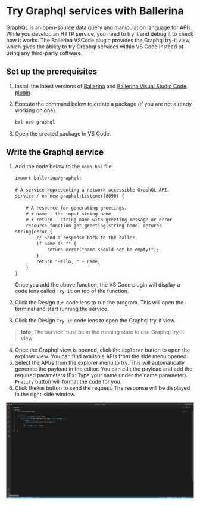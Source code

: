 # Try Graphql services with Ballerina
GraphQL is an open-source data query and manipulation language for APIs. While you develop an HTTP service, you need to try it and debug it to check how it works. The Ballerina VSCode plugin provides the Graphql try-it view, which gives the ability to try Graphql services within VS Code instead of using any third-party software.

## Set up the prerequisites
1. Install the latest versions of [Ballerina](https://ballerina.io/downloads/) and [Ballerina Visual Studio Code plugin](https://marketplace.visualstudio.com/items?itemName=wso2.ballerina).

2. Execute the command below to create a package (if you are not already working on one).

    ```bash
    bal new graphql
    ```
3. Open the created package in VS Code.

## Write the Graphql service
1. Add the code below to the `main.bal` file.
    ```ballerina
    import ballerina/graphql;
    
    # A service representing a network-accessible GraphQL API.
    service / on new graphql:Listener(8090) {
    
        # A resource for generating greetings.
        # + name - the input string name
        # + return - string name with greeting message or error
        resource function get greeting(string name) returns string|error {
            // Send a response back to the caller.
            if name is "" {
                return error("name should not be empty!");
            }
            return "Hello, " + name;
        }
    }
    ```
    Once you add the above function, the VS Code plugin will display a code lens called ` Try it ` on top of the function.
    
2. Click the Design ` Run ` code lens to run the program. This will open the terminal and start running the service.
3. Click the Design ` Try it ` code lens to open the Graphql try-it view.
 >**Info:** The service must be in the running state to use Graphql try-it view
4. Once the Graphql view is opened, click the ` Explorer ` button to open the explorer view. You can find available APIs from the side menu opened. 
5. Select the API/s from the explorer menu to try. This will automatically generate the payload in the editor. You can edit the payload and add the required parameters (Ex: Type your name under the name parameter). ` Pretify ` button will format the code for you.
6. Click the` Run ` button to send the request. The response will be displayed in the right-side window.

  ![Graphql try it](./../../resources/release-notes/3.3.0/graphql-tryit.gif)
